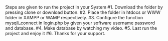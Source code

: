 Steps are given to run the project in your System
#1. Download the folder by pressing clone or download button.
#2. Place the folder in htdocs or WWW folder in XAMPP or WAMP respectively.
#3. Configure the function mysqli_connect in login.php by given your software username password and database.
#4. Make database by watching my video.
#5. Last run the project and enjoy it
#6. Thanks for your support.
